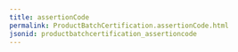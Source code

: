 ```yaml
---
title: assertionCode
permalink: ProductBatchCertification.assertionCode.html
jsonid: productbatchcertification_assertioncode
---
```


